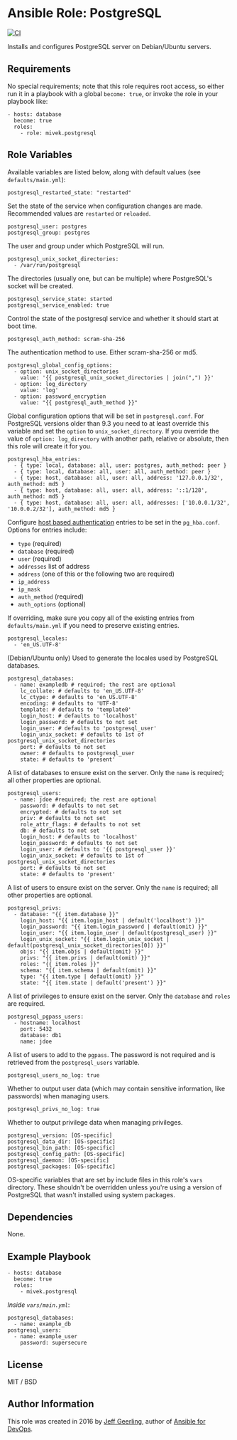 # Ansible Role: PostgreSQL

[![CI](https://github.com/mivek/ansible-role-postgresql/workflows/CI/badge.svg?event=push)](https://github.com/mivek/ansible-role-postgresql/actions?query=workflow%3ACI)

Installs and configures PostgreSQL server on Debian/Ubuntu servers.

## Requirements

No special requirements; note that this role requires root access, so either run it in a playbook with a global `become: true`, or invoke the role in your playbook like:

    - hosts: database
      become: true
      roles:
        - role: mivek.postgresql

## Role Variables

Available variables are listed below, along with default values (see `defaults/main.yml`):


    postgresql_restarted_state: "restarted"

Set the state of the service when configuration changes are made. Recommended values are `restarted` or `reloaded`.

    postgresql_user: postgres
    postgresql_group: postgres

The user and group under which PostgreSQL will run.

    postgresql_unix_socket_directories:
      - /var/run/postgresql

The directories (usually one, but can be multiple) where PostgreSQL's socket will be created.

    postgresql_service_state: started
    postgresql_service_enabled: true

Control the state of the postgresql service and whether it should start at boot time.

    postgresql_auth_method: scram-sha-256

The authentication method to use. Either scram-sha-256 or md5.

    postgresql_global_config_options:
      - option: unix_socket_directories
        value: '{{ postgresql_unix_socket_directories | join(",") }}'
      - option: log_directory
        value: 'log'
      - option: password_encryption
        value: "{{ postgresql_auth_method }}"

Global configuration options that will be set in `postgresql.conf`.
For PostgreSQL versions older than 9.3 you need to at least override this variable and set the `option` to `unix_socket_directory`.
If you override the value of `option: log_directory` with another path, relative or absolute, then this role will create it for you. 

    postgresql_hba_entries:
      - { type: local, database: all, user: postgres, auth_method: peer }
      - { type: local, database: all, user: all, auth_method: peer }
      - { type: host, database: all, user: all, address: '127.0.0.1/32', auth_method: md5 }
      - { type: host, database: all, user: all, address: '::1/128', auth_method: md5 }
      - { type: host, database: all, user: all, addresses: ['10.0.0.1/32', '10.0.0.2/32'], auth_method: md5 }

Configure [host based authentication](https://www.postgresql.org/docs/current/static/auth-pg-hba-conf.html) entries to be set in the `pg_hba.conf`. Options for entries include:

  - `type` (required)
  - `database` (required)
  - `user` (required)
  - `addresses` list of address
  - `address` (one of this or the following two are required)
  - `ip_address`
  - `ip_mask`
  - `auth_method` (required)
  - `auth_options` (optional)

If overriding, make sure you copy all of the existing entries from `defaults/main.yml` if you need to preserve existing entries.

    postgresql_locales:
      - 'en_US.UTF-8'

(Debian/Ubuntu only) Used to generate the locales used by PostgreSQL databases.

    postgresql_databases:
      - name: exampledb # required; the rest are optional
        lc_collate: # defaults to 'en_US.UTF-8'
        lc_ctype: # defaults to 'en_US.UTF-8'
        encoding: # defaults to 'UTF-8'
        template: # defaults to 'template0'
        login_host: # defaults to 'localhost'
        login_password: # defaults to not set
        login_user: # defaults to 'postgresql_user'
        login_unix_socket: # defaults to 1st of postgresql_unix_socket_directories
        port: # defaults to not set
        owner: # defaults to postgresql_user
        state: # defaults to 'present'

A list of databases to ensure exist on the server. Only the `name` is required; all other properties are optional.

    postgresql_users:
      - name: jdoe #required; the rest are optional
        password: # defaults to not set
        encrypted: # defaults to not set
        priv: # defaults to not set
        role_attr_flags: # defaults to not set
        db: # defaults to not set
        login_host: # defaults to 'localhost'
        login_password: # defaults to not set
        login_user: # defaults to '{{ postgresql_user }}'
        login_unix_socket: # defaults to 1st of postgresql_unix_socket_directories
        port: # defaults to not set
        state: # defaults to 'present'

A list of users to ensure exist on the server. Only the `name` is required; all other properties are optional.

    postgresql_privs:
      - database: "{{ item.database }}"
        login_host: "{{ item.login_host | default('localhost') }}"
        login_password: "{{ item.login_password | default(omit) }}"
        login_user: "{{ item.login_user | default(postgresql_user) }}"
        login_unix_socket: "{{ item.login_unix_socket | default(postgresql_unix_socket_directories[0]) }}"
        objs: "{{ item.objs | default(omit) }}"
        privs: "{{ item.privs | default(omit) }}"
        roles: "{{ item.roles }}"
        schema: "{{ item.schema | default(omit) }}"
        type: "{{ item.type | default(omit) }}"
        state: "{{ item.state | default('present') }}"

A list of privileges to ensure exist on the server. Only the `database` and `roles` are required.

    postgresql_pgpass_users:
      - hostname: localhost
        port: 5432
        database: db1
        name: jdoe

A list of users to add to the `pgpass`. The password is not required and is retrieved from the `postgresql_users` variable.

    postgresql_users_no_log: true

Whether to output user data (which may contain sensitive information, like passwords) when managing users.

    postgresql_privs_no_log: true

Whether to output privilege data when managing privileges.

    postgresql_version: [OS-specific]
    postgresql_data_dir: [OS-specific]
    postgresql_bin_path: [OS-specific]
    postgresql_config_path: [OS-specific]
    postgresql_daemon: [OS-specific]
    postgresql_packages: [OS-specific]

OS-specific variables that are set by include files in this role's `vars` directory. These shouldn't be overridden unless you're using a version of PostgreSQL that wasn't installed using system packages.

## Dependencies

None.

## Example Playbook

    - hosts: database
      become: true
      roles:
        - mivek.postgresql

*Inside `vars/main.yml`*:

    postgresql_databases:
      - name: example_db
    postgresql_users:
      - name: example_user
        password: supersecure

## License

MIT / BSD

## Author Information

This role was created in 2016 by [Jeff Geerling](https://www.jeffgeerling.com/), author of [Ansible for DevOps](https://www.ansiblefordevops.com/).
